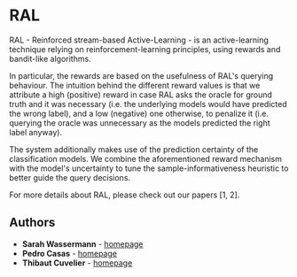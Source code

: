 # RAL
RAL - Reinforced stream-based Active-Learning - is an active-learning technique relying on reinforcement-learning principles, using rewards and bandit-like algorithms.

In particular, the rewards are based on the usefulness of RAL's querying behaviour. The intuition behind the different reward values is that we attribute a high (positive) reward in case RAL asks the oracle for ground truth and it was necessary (i.e. the underlying models would have predicted the wrong label), and a low (negative) one otherwise, to penalize it (i.e. querying the oracle was unnecessary as the models predicted the right label anyway).

The system additionally makes use of the prediction certainty of the classification models. We combine the aforementioned reward mechanism
with the model's uncertainty to tune the sample-informativeness heuristic to better guide the query decisions.

For more details about RAL, please check out our papers [1, 2].

Authors
-------
* **Sarah Wassermann** - [homepage](http://wassermann.lu)
* **Pedro Casas** - [homepage](http://pcasas.info/)
* **Thibaut Cuvelier** - [homepage](http://www.tcuvelier.be/)
